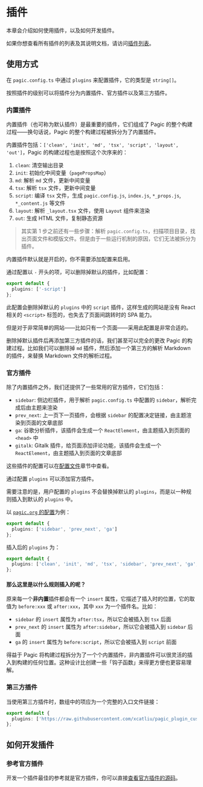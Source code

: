 # 插件

本章会介绍如何使用插件，以及如何开发插件。

如果你想查看所有插件的列表及其说明文档，请访问[插件列表](/plugins/)。

## 使用方式

在 `pagic.config.ts` 中通过 `plugins` 来配置插件，它的类型是 `string[]`。

按照插件的级别可以将插件分为内置插件、官方插件以及第三方插件。

### 内置插件

内置插件（也可称为默认插件）是最重要的插件，它们组成了 Pagic 的整个构建过程——换句话说，Pagic 的整个构建过程被拆分为了内置插件。

内置插件包括：`['clean', 'init', 'md', 'tsx', 'script', 'layout', 'out']`，Pagic 的构建过程也是按照这个次序来的：

1. `clean`: 清空输出目录
2. `init`: 初始化中间变量（`pagePropsMap`）
3. `md`: 解析 `md` 文件，更新中间变量
4. `tsx`: 解析 `tsx` 文件，更新中间变量
5. `script`: 编译 `tsx` 文件，生成 `pagic.config.js`, `index.js`, `*_props.js`, `*_content.js` 等文件
6. `layout`: 解析 `_layout.tsx` 文件，使用 `Layout` 组件来渲染
7. `out`: 生成 HTML 文件，复制静态资源

> 其实第 1 步之前还有一些步骤：解析 `pagic.config.ts`，扫描项目目录，找出页面文件和模版文件。但是由于一些运行机制的原因，它们无法被拆分为插件。

内置插件默认就是开启的，你不需要添加配置来启用。

通过配置以 `-` 开头的项，可以删除掉默认的插件，比如配置：

```ts
export default {
  plugins: ['-script']
};
```

此配置会删除掉默认的 `plugins` 中的 `script` 插件，这样生成的网站是没有 React 相关的 `<script>` 标签的，也失去了页面间跳转时的 SPA 能力。

但是对于非常简单的网站——比如只有一个页面——采用此配置是非常合适的。

删除掉默认插件后再添加第三方插件的话，我们甚至可以完全的更改 Pagic 的构建过程。比如我们可以删除掉 `md` 插件，然后添加一个第三方的解析 Markdown 的插件，来替换 Markdown 文件的解析过程。

### 官方插件

除了内置插件之外，我们还提供了一些常用的官方插件，它们包括：

- `sidebar`: 侧边栏插件，用于解析 `pagic.config.ts` 中配置的 `sidebar`，解析完成后由主题来渲染
- `prev_next`: 上一页下一页插件，会根据 `sidebar` 的配置决定链接，由主题渲染到页面的文章底部
- `ga`: 谷歌分析插件，该插件会生成一个 `ReactElement`，由主题插入到页面的 `<head>` 中
- `gitalk`: Gitalk 插件，给页面添加评论功能，该插件会生成一个 `ReactElement`，由主题插入到页面的文章底部

这些插件的配置可以在[配置文件](./config.md#页面内容)章节中查看。

通过配置 `plugins` 可以添加官方插件。

需要注意的是，用户配置的 `plugins` 不会替换掉默认的 `plugins`，而是以一种规则插入到默认的 `plugins` 中。

以 [`pagic.org` 的配置](https://github.com/xcatliu/pagic/blob/master/pagic.config.tsx)为例：

```ts
export default {
  plugins: ['sidebar', 'prev_next', 'ga']
};
```

插入后的 `plugins` 为：

```ts
export default {
  plugins: ['clean', 'init', 'md', 'tsx', 'sidebar', 'prev_next', 'ga', 'script', 'layout', 'out']
};
```

#### 那么这里是以什么规则插入的呢？

原来每一个**非内置**插件都会有一个 `insert` 属性，它描述了插入时的位置，它的取值为 `before:xxx` 或 `after:xxx`，其中 `xxx` 为一个插件名。比如：

- `sidebar` 的 `insert` 属性为 `after:tsx`，所以它会被插入到 `tsx` 后面
- `prev_next` 的 `insert` 属性为 `after:sidebar`，所以它会被插入到 `sidebar` 后面
- `ga` 的 `insert` 属性为 `before:script`，所以它会被插入到 `script` 前面

得益于 Pagic 将构建过程拆分为了一个个内置插件，非内置插件可以很灵活的插入到构建的任何位置。这种设计比创建一些「钩子函数」来得更方便也更容易理解。

### 第三方插件

当使用第三方插件时，数组中的项应为一个完整的入口文件链接：

```ts
export default {
  plugins: ['https://raw.githubusercontent.com/xcatliu/pagic_plugin_custom/master/mod.ts']
};
```

## 如何开发插件

### 参考官方插件

开发一个插件最佳的参考就是官方插件，你可以直接[查看官方插件的源码](https://github.com/xcatliu/pagic/tree/master/src/plugins)。
